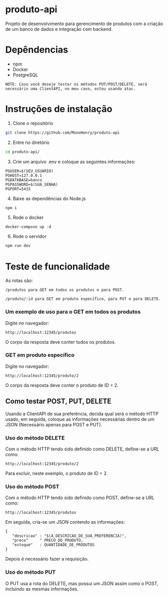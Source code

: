 # produto-api

Projeto de desenvolvimento para gerencimento de produtos com a criação de um banco de dados e integração com backend.

# Depêndencias
- npm
- Docker
- PostgreSQL
```
NOTE: Caso você deseje testar os métodos PUT/POST/DELETE, será necessário uma ClientAPI, no meu caso, estou usando atac.
```
# Instruções de instalação

1. Clone o repositório
```bash 
git clone https://github.com/MonoHenry/produto-api
```

2. Entre no diretório
```bash
cd produto-api/
```

3. Crie um arquivo .env e coloque as seguintes informações:
```
PGUSER=$(SEU_USUARIO)
PGHOST=127.0.0.1
PGDATABASE=banco
PGPASSWORD=$(SUA_SENHA)
PGPORT=5433
```

4. Baixe as dependências do Node.js
```bash
npm i
```

5. Rode o docker
```
docker-compose up -d
```

6. Rode o servidor
```bash
npm run dev
```

# Teste de funcionalidade

As rotas são:
```
/produtos para GET em todos os produtos e para POST.

/produto/:id para GET em produto específico, para PUT e para DELETE.
```
### Um exemplo de uso para o GET em todos os produtos

Digite no navegador: 
```
http://localhost:12345/produtos
```

O corpo da resposta deve conter todos os produtos.

### GET em produto específico

Digite no navegador: 
```
http://localhost:12345/produto/2
```

O corpo da resposta deve conter o produto de ID = 2.

## Como testar POST, PUT, DELETE

Usando a ClientAPI de sua preferência, decida qual será o método HTTP usado, em seguida, coloque as informações necessárias dentro de um JSON (Necessário apenas para POST e PUT).

### Uso do método DELETE

Com o método HTTP tendo sido definido como DELETE, define-se a URL como:

```
http://localhost:12345/produto/2
```

Para excluir, neste exemplo, o produto de ID = 2.

### Uso do método POST

Com o método HTTP tendo sido definido como POST, define-se a URL como:
```
http://localhost:12345/produtos
```
Em seguida, cria-se um JSON contendo as informações:
```
{
   "descricao" : "$(A_DESCRICAO_DE_SUA_PREFERENCIA)",
   "preco"     " PRECO_DO_PRODUTO,
   "estoque"   : QUANTIDADE_DE_PRODUTOS
}
```

Depois é necessário fazer a requisição.

### Uso do método PUT

O PUT usa a rota do DELETE, mas possui um JSON assim como o POST, incluindo as mesmas informações.

